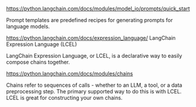 

https://python.langchain.com/docs/modules/model_io/prompts/quick_start

Prompt templates are predefined recipes for generating prompts for language models.


https://python.langchain.com/docs/expression_language/
LangChain Expression Language (LCEL)

LangChain Expression Language, or LCEL, is a declarative way to easily compose chains together. 


https://python.langchain.com/docs/modules/chains

Chains refer to sequences of calls - whether to an LLM, a tool, or a data preprocessing step. The primary supported way to do this is with LCEL.
LCEL is great for constructing your own chains.

